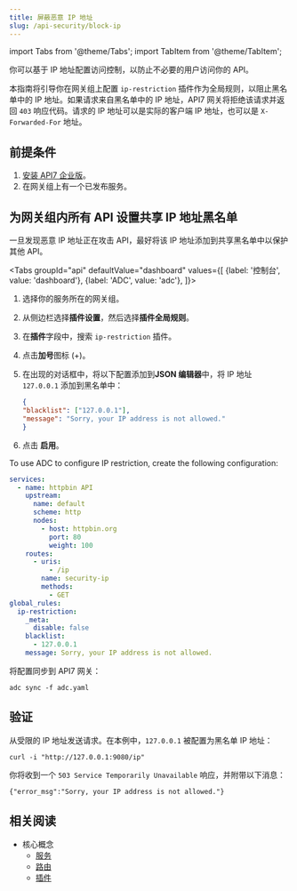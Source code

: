 ```yaml
---
title: 屏蔽恶意 IP 地址
slug: /api-security/block-ip
---
```


import Tabs from '@theme/Tabs';
import TabItem from '@theme/TabItem';

你可以基于 IP 地址配置访问控制，以防止不必要的用户访问你的 API。

本指南将引导你在网关组上配置 `ip-restriction` 插件作为全局规则，以阻止黑名单中的 IP 地址。如果请求来自黑名单中的 IP 地址，API7 网关将拒绝该请求并返回 `403` 响应代码。请求的 IP 地址可以是实际的客户端 IP 地址，也可以是 `X-Forwarded-For` 地址。

## 前提条件

1. [安装 API7 企业版](./install-api7-ee.md)。
2. 在网关组上有一个已发布服务。

## 为网关组内所有 API 设置共享 IP 地址黑名单

一旦发现恶意 IP 地址正在攻击 API，最好将该 IP 地址添加到共享黑名单中以保护其他 API。

<Tabs
groupId="api"
defaultValue="dashboard"
values={[
{label: '控制台', value: 'dashboard'},
{label: 'ADC', value: 'adc'},
]}>
<TabItem value="dashboard">

1. 选择你的服务所在的网关组。
2. 从侧边栏选择**插件设置**，然后选择**插件全局规则**。
3. 在**插件**字段中，搜索 `ip-restriction` 插件。
4. 点击**加号**图标 (+)。
5. 在出现的对话框中，将以下配置添加到**JSON 编辑器**中，将 IP 地址 `127.0.0.1` 添加到黑名单中：

    ```json
    {
    "blacklist": ["127.0.0.1"],
    "message": "Sorry, your IP address is not allowed."
    }
    ```

6. 点击 **启用**。

</TabItem>

<TabItem value="adc">

To use ADC to configure IP restriction, create the following configuration:

```yaml title="adc.yaml"
services:
  - name: httpbin API
    upstream:
      name: default
      scheme: http
      nodes:
        - host: httpbin.org
          port: 80
          weight: 100
    routes:
      - uris:
          - /ip
        name: security-ip
        methods:
          - GET
global_rules:
  ip-restriction:
    _meta:
      disable: false
    blacklist:
      - 127.0.0.1
    message: Sorry, your IP address is not allowed.
```

将配置同步到 API7 网关：

```shell
adc sync -f adc.yaml
```

</TabItem>
</Tabs>


## 验证

从受限的 IP 地址发送请求。在本例中，`127.0.0.1` 被配置为黑名单 IP 地址：

```shell
curl -i "http://127.0.0.1:9080/ip" 
```

你将收到一个 `503 Service Temporarily Unavailable` 响应，并附带以下消息：

```text
{"error_msg":"Sorry, your IP address is not allowed."}
```

## 相关阅读

- 核心概念
  - [服务](../key-concepts/services.md)
  - [路由](../key-concepts/routes.md)
  - [插件](../key-concepts/plugins.md)
